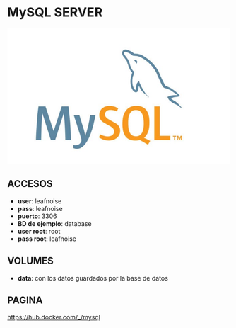 
# MySQL SERVER

![alt text](img/mysql.png)

## ACCESOS

* **user**: leafnoise
* **pass**: leafnoise
* **puerto**: 3306
* **BD de ejemplo**: database
* **user root**: root
* **pass root**: leafnoise


## VOLUMES

* **data**: con los datos guardados por la base de datos

## PAGINA

https://hub.docker.com/_/mysql
